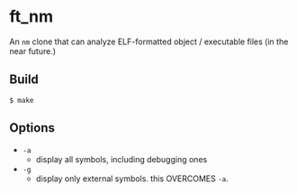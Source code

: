 # ft_nm

An `nm` clone that can analyze ELF-formatted object / executable files
(in the near future.)

## Build

`$ make`

## Options

- `-a`
  - display all symbols, including debugging ones
- `-g`
  - display only external symbols. this OVERCOMES `-a`.

